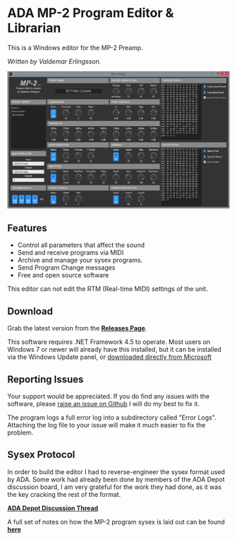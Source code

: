 # ADA MP-2 Program Editor & Librarian

This is a Windows editor for the MP-2 Preamp. 

*Written by Valdemar Erlingsson.*

![](Screenshot.png)

## Features

* Control all parameters that affect the sound 
* Send and receive programs via MIDI
* Archive and manage your sysex programs.
* Send Program Change messages
* Free and open source software

This editor can not edit the RTM (Real-time MIDI) settings of the unit.

## Download

Grab the latest version from the **[Releases Page](https://github.com/ValdemarOrn/Mp2Editor/releases)**.

This software requires .NET Framework 4.5 to operate. Most users on Windows 7 or newer will already have this installed, but it can be installed via the Windows Update panel, or [downloaded directly from Microsoft](https://www.microsoft.com/en-gb/download/details.aspx?id=30653)

## Reporting Issues

Your support would be appreciated. If you do find any issues with the software, please [raise an issue on Github](https://github.com/ValdemarOrn/Mp2Editor/issues) I will do my best to fix it.

The program logs a full error log into a subdirectory called "Error Logs". Attaching the log file to your issue will make it much easier to fix the problem.

## Sysex Protocol

In order to build the editor I had to reverse-engineer the sysex format used by ADA. Some work had already been done by members of the ADA Depot discussion board, I am very grateful for the work they had done, as it was the key cracking the rest of the format.

**[ADA Depot Discussion Thread](http://adadepot.com/index.php?topic=151.15)**

A full set of notes on how the MP-2 program sysex is laid out can be found **[here](https://github.com/ValdemarOrn/Mp2Editor/blob/master/SysexProtocol.xlsx)**